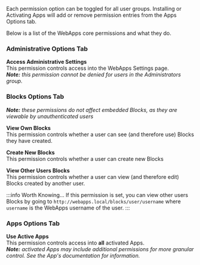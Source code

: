 Each permission option can be toggled for all user groups. Installing or Activating Apps will add or remove permission entries from the
Apps Options tab.

Below is a list of the WebApps core permissions and what they do.

### Administrative Options Tab

**Access Administrative Settings**<br />
This permission controls access into the WebApps Settings page.<br />
_**Note:** this permission cannot be denied for users in the Administrators group._

### Blocks Options Tab
_**Note:** these permissions do not affect embedded Blocks, as they are viewable by unauthenticated users_

**View Own Blocks**<br />
This permission controls whether a user can see (and therefore use) Blocks they have created.

**Create New Blocks**<br />
This permission controls whether a user can create new Blocks

**View Other Users Blocks**<br />
This permission controls whether a user can view (and therefore edit) Blocks created by another user.<br />

:::info Worth Knowing...
If this permission is set, you can view other users Blocks by going to `http://webapps.local/blocks/user/username`
where `username` is the WebApps username of the user.
:::

### Apps Options Tab

**Use Active Apps**<br />
This permission controls access into **all** activated Apps.<br />
_**Note:** activated Apps may include additional permissions for more granular control. See the App's documentation for information._
